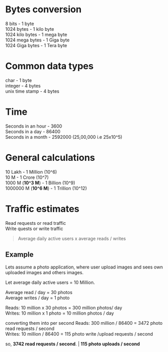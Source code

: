
# Bytes conversion
8 bits - 1 byte<br>
1024 bytes - 1 kilo byte<br>
1024 kilo bytes - 1 mega byte<br>
1024 mega bytes - 1 Giga byte<br>
1024 Giga bytes - 1 Tera byte

# Common data types
char - 1 byte<br>
integer - 4 bytes<br>
unix time stamp - 4 bytes


# Time
Seconds in an hour - 3600<br>
Seconds in a day - 86400<br>
Seconds in a month - 2592000 (25,00,000 i.e 25x10^5)

# General calculations
10 Lakh - 1 Million (10^6)<br>
10 M - 1 Crore (10^7)<br>
1000 M (**10^3 M**) - 1 Billion (10^9)<br>
1000000 M (**10^6 M**) - 1 Trillion (10^12)

# Traffic estimates

Read requests or read traffic <br>
Write quests or write traffic 

> Average daily active users x  average reads / writes 

## Example 
Lets assume a photo application, where user upload images and sees own uploaded images and others images.

Let average daily active users = 10 Million.

Average read / day = 30 photos<br>
Average writes / day = 1 photo

Reads:  10 million x 30 photos = 300 million photos/ day<br>
Writes: 10 million x 1 photo = 10 million photos / day

converting them into per second
Reads: 300 million / 86400 = 3472 photo read requests / second<br>
Writes: 10 million / 86400 = 115 photo write /upload requests / second

so, **3742 read requests / second**. | **115 photo uploads / second**


#

